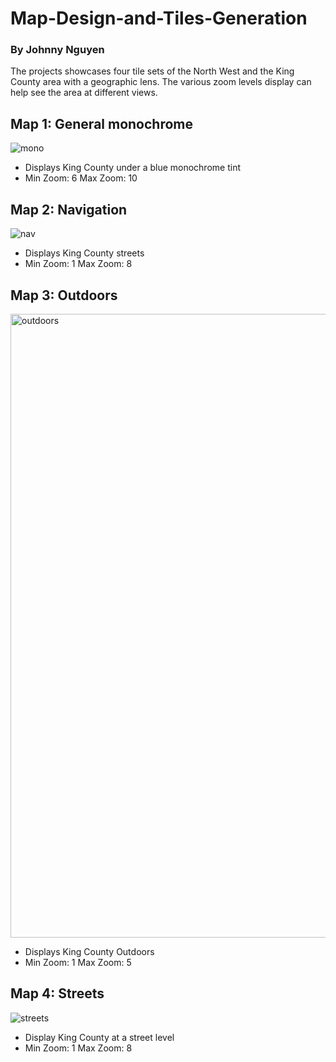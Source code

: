 # Map-Design-and-Tiles-Generation

### By Johnny Nguyen

The projects showcases four tile sets of the North West and the King County area with a geographic lens. The various zoom levels display can help see the area at different views.

## Map 1: General monochrome

![mono](https://user-images.githubusercontent.com/119153928/220550118-7ff1188c-dc59-4cc0-a66e-af02d1f9a45d.png)

- Displays King County under a blue monochrome tint
- Min Zoom: 6 Max Zoom: 10

## Map 2: Navigation 

![nav](https://user-images.githubusercontent.com/119153928/220550228-4b2f1cac-3be9-4132-b205-131fa85827ef.png)


- Displays King County streets 
- Min Zoom: 1 Max Zoom: 8

## Map 3: Outdoors

<img width="998" alt="outdoors" src="https://user-images.githubusercontent.com/119153928/220550440-d2fcedf2-04b1-457d-a2fc-daf0c90655fc.png">


- Displays King County Outdoors
- Min Zoom: 1 Max Zoom: 5

## Map 4: Streets

![streets](https://user-images.githubusercontent.com/119153928/220550426-058dfe4d-49f6-4582-9ba6-8341bb4116b1.png)


- Display King County at a street level
- Min Zoom: 1 Max Zoom: 8
